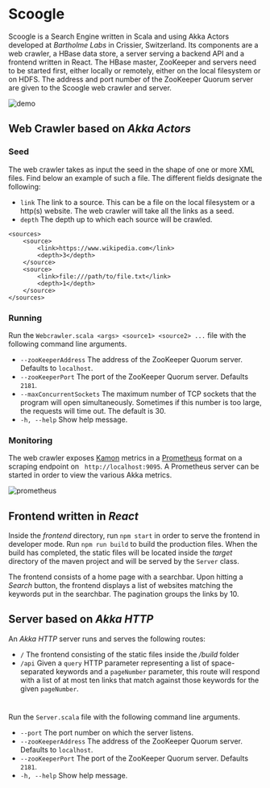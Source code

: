 # Scoogle

Scoogle is a Search Engine written in Scala and using Akka Actors developed at *Bartholme Labs* in Crissier,
Switzerland. Its components are a web crawler, a HBase data store, a server serving a backend API and a frontend written
in React. The HBase master, ZooKeeper and servers need to be started first, either locally or remotely, either on the
local filesystem or on HDFS. The address and port number of the ZooKeeper Quorum server are given to the Scoogle web
crawler and server.

![demo](https://drive.google.com/uc?id=1A-X3PufeiBJ8SwROvygW2IEwrOQnnHvm)

## Web Crawler based on *Akka Actors*

### Seed

The web crawler takes as input the seed in the shape of one or more XML files. Find below an example of such a file. The
different fields designate the following:

- `link` The link to a source. This can be a file on the local filesystem or a http(s) website. The web crawler will
  take all the links as a seed.
- `depth` The depth up to which each source will be crawled.

```
<sources>
    <source>
        <link>https://www.wikipedia.com</link>
        <depth>3</depth>
    </source>
    <source>
        <link>file:///path/to/file.txt</link>
        <depth>1</depth>
    </source>
</sources>
```

### Running

Run the `Webcrawler.scala <args> <source1> <source2> ...` file with the following command line arguments.

- `--zooKeeperAddress` The address of the ZooKeeper Quorum server. Defaults to `localhost`.
- `--zooKeeperPort` The port of the ZooKeeper Quorum server. Defaults `2181`.
- `--maxConcurrentSockets` The maximum number of TCP sockets that the program will open simultaneously. Sometimes if
  this number is too large, the requests will time out. The default is 30.
- `-h, --help` Show help message.

### Monitoring

The web crawler exposes [Kamon](https://kamon.io) metrics in a [Prometheus](https://prometheus.io) format on a scraping
endpoint on ` http://localhost:9095`. A Prometheus server can be started in order to view the various Akka metrics.

![prometheus](https://drive.google.com/uc?id=1PFvHFVYTiBU629cWccnwKlS08UEW6Blr)

## Frontend written in *React*

Inside the *frontend* directory, run `npm start` in order to serve the frontend in developer mode. Run `npm run build`
to build the production files. When the build has completed, the static files will be located inside the *target*
directory of the maven project and will be served by the `Server` class.

The frontend consists of a home page with a searchbar. Upon hitting a *Search* button, the frontend displays a list of
websites matching the keywords put in the searchbar. The pagination groups the links by 10.

## Server based on *Akka HTTP*

An *Akka HTTP* server runs and serves the following routes:

- `/` The frontend consisting of the static files inside the */build* folder
- `/api` Given a `query` HTTP parameter representing a list of space-separated keywords and a `pageNumber` parameter,
  this route will respond with a list of at most ten links that match against those keywords for the given `pageNumber`.

#

Run the `Server.scala` file with the following command line arguments.

- `--port` The port number on which the server listens.
- `--zooKeeperAddress` The address of the ZooKeeper Quorum server. Defaults to `localhost`.
- `--zooKeeperPort` The port of the ZooKeeper Quorum server. Defaults `2181`.
- `-h, --help` Show help message.
